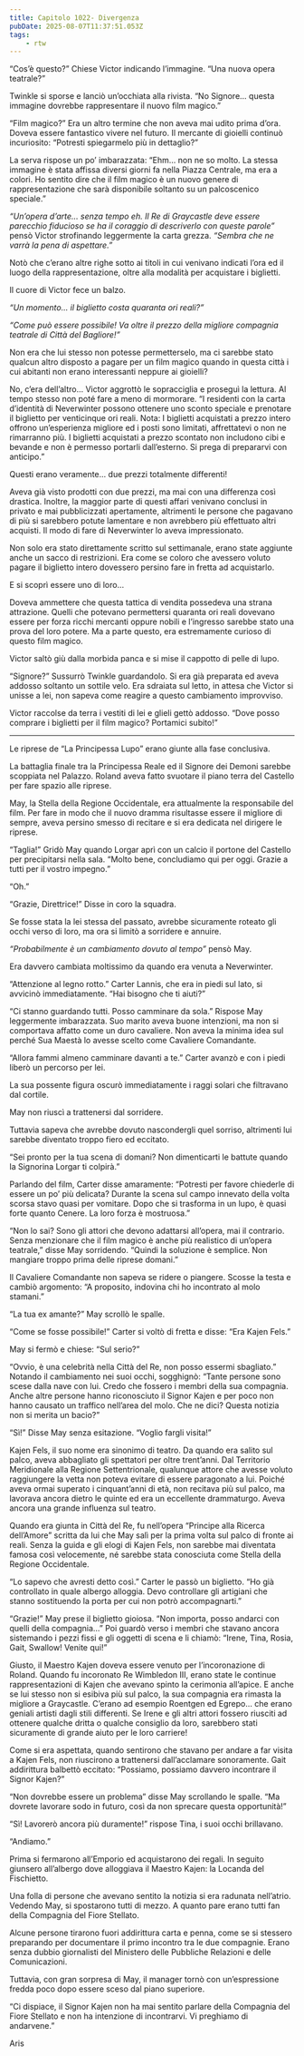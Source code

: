 ```yaml
---
title: Capitolo 1022- Divergenza
pubDate: 2025-08-07T11:37:51.053Z
tags:
    - rtw
---
```



“Cos’è questo?” Chiese Victor indicando l’immagine. “Una nuova opera teatrale?”


Twinkle si sporse e lanciò un’occhiata alla rivista. “No Signore... questa immagine dovrebbe rappresentare il nuovo film magico.”


“Film magico?” Era un altro termine che non aveva mai udito prima d’ora. Doveva essere fantastico vivere nel futuro. Il mercante di gioielli continuò incuriosito: “Potresti spiegarmelo più in dettaglio?”


La serva rispose un po’ imbarazzata: “Ehm... non ne so molto. La stessa immagine è stata affissa diversi giorni fa nella Piazza Centrale, ma era a colori. Ho sentito dire che il film magico è un nuovo genere di rappresentazione che sarà disponibile soltanto su un palcoscenico speciale.”


<em>“Un’opera d’arte... senza tempo eh. Il Re di Graycastle deve essere parecchio fiducioso se ha il coraggio di descriverlo con queste parole”</em> pensò Victor strofinando leggermente la carta grezza. <em>“Sembra che ne varrà la pena di aspettare.”</em>


Notò che c’erano altre righe sotto ai titoli in cui venivano indicati l’ora ed il luogo della rappresentazione, oltre alla modalità per acquistare i biglietti.


Il cuore di Victor fece un balzo.


<em>“Un momento... il biglietto costa quaranta ori reali?”</em>


<em>“Come può essere possibile! Va oltre il prezzo della migliore compagnia teatrale di Città del Bagliore!”</em>


Non era che lui stesso non potesse permetterselo, ma ci sarebbe stato qualcun altro disposto a pagare per un film magico quando in questa città i cui abitanti non erano interessanti neppure ai gioielli?


No, c’era dell’altro... Victor aggrottò le sopracciglia e proseguì la lettura. Al tempo stesso non poté fare a meno di mormorare. “I residenti con la carta d’identità di Neverwinter possono ottenere uno sconto speciale e prenotare il biglietto per venticinque ori reali. Nota: I biglietti acquistati a prezzo intero offrono un’esperienza migliore ed i posti sono limitati, affrettatevi o non ne rimarranno più. I biglietti acquistati a prezzo scontato non includono cibi e bevande e non è permesso portarli dall’esterno. Si prega di prepararvi con anticipo.”


Questi erano veramente... due prezzi totalmente differenti!


Aveva già visto prodotti con due prezzi, ma mai con una differenza così drastica. Inoltre, la maggior parte di questi affari venivano conclusi in privato e mai pubblicizzati apertamente, altrimenti le persone che pagavano di più si sarebbero potute lamentare e non avrebbero più effettuato altri acquisti. Il modo di fare di Neverwinter lo aveva impressionato.


Non solo era stato direttamente scritto sul settimanale, erano state aggiunte anche un sacco di restrizioni. Era come se coloro che avessero voluto pagare il biglietto intero dovessero persino fare in fretta ad acquistarlo.


E si scoprì essere uno di loro...


Doveva ammettere che questa tattica di vendita possedeva una strana attrazione. Quelli che potevano permettersi quaranta ori reali dovevano essere per forza ricchi mercanti oppure nobili e l’ingresso sarebbe stato una prova del loro potere. Ma a parte questo, era estremamente curioso di questo film magico.


Victor saltò giù dalla morbida panca e si mise il cappotto di pelle di lupo.


“Signore?” Sussurrò Twinkle guardandolo. Si era già preparata ed aveva addosso soltanto un sottile velo. Era sdraiata sul letto, in attesa che Victor si unisse a lei, non sapeva come reagire a questo cambiamento improvviso.


Victor raccolse da terra i vestiti di lei e glieli gettò addosso. “Dove posso comprare i biglietti per il film magico? Portamici subito!”


***






Le riprese de “La Principessa Lupo” erano giunte alla fase conclusiva.


La battaglia finale tra la Principessa Reale ed il Signore dei Demoni sarebbe scoppiata nel Palazzo. Roland aveva fatto svuotare il piano terra del Castello per fare spazio alle riprese.


May, la Stella della Regione Occidentale, era attualmente la responsabile del film. Per fare in modo che il nuovo dramma risultasse essere il migliore di sempre, aveva persino smesso di recitare e si era dedicata nel dirigere le riprese.


“Taglia!” Gridò May quando Lorgar aprì con un calcio il portone del Castello per precipitarsi nella sala. “Molto bene, concludiamo qui per oggi. Grazie a tutti per il vostro impegno.”


“Oh.”


“Grazie, Direttrice!” Disse in coro la squadra.


Se fosse stata la lei stessa del passato, avrebbe sicuramente roteato gli occhi verso di loro, ma ora si limitò a sorridere e annuire.


<em>“Probabilmente è un cambiamento dovuto al tempo”</em> pensò May.


Era davvero cambiata moltissimo da quando era venuta a Neverwinter.


“Attenzione al legno rotto.” Carter Lannis, che era in piedi sul lato, si avvicinò immediatamente. “Hai bisogno che ti aiuti?”


“Ci stanno guardando tutti. Posso camminare da sola.” Rispose May leggermente imbarazzata. Suo marito aveva buone intenzioni, ma non si comportava affatto come un duro cavaliere. Non aveva la minima idea sul perché Sua Maestà lo avesse scelto come Cavaliere Comandante.


“Allora fammi almeno camminare davanti a te.” Carter avanzò e con i piedi liberò un percorso per lei.


La sua possente figura oscurò immediatamente i raggi solari che filtravano dal cortile.


May non riuscì a trattenersi dal sorridere.


Tuttavia sapeva che avrebbe dovuto nascondergli quel sorriso, altrimenti lui sarebbe diventato troppo fiero ed eccitato.


“Sei pronto per la tua scena di domani? Non dimenticarti le battute quando la Signorina Lorgar ti colpirà.”


Parlando del film, Carter disse amaramente: “Potresti per favore chiederle di essere un po’ più delicata? Durante la scena sul campo innevato della volta scorsa stavo quasi per vomitare. Dopo che si trasforma in un lupo, è quasi forte quanto Cenere. La loro forza è mostruosa.”


“Non lo sai? Sono gli attori che devono adattarsi all’opera, mai il contrario. Senza menzionare che il film magico è anche più realistico di un’opera teatrale,” disse May sorridendo. “Quindi la soluzione è semplice. Non mangiare troppo prima delle riprese domani.”


Il Cavaliere Comandante non sapeva se ridere o piangere. Scosse la testa e cambiò argomento: “A proposito, indovina chi ho incontrato al molo stamani.”


“La tua ex amante?” May scrollò le spalle.


“Come se fosse possibile!” Carter si voltò di fretta e disse: “Era Kajen Fels.”


May si fermò e chiese: “Sul serio?”


“Ovvio, è una celebrità nella Città del Re, non posso essermi sbagliato.” Notando il cambiamento nei suoi occhi, sogghignò: “Tante persone sono scese dalla nave con lui. Credo che fossero i membri della sua compagnia. Anche altre persone hanno riconosciuto il Signor Kajen e per poco non hanno causato un traffico nell’area del molo. Che ne dici? Questa notizia non si merita un bacio?”


“Sì!” Disse May senza esitazione. “Voglio fargli visita!”


Kajen Fels, il suo nome era sinonimo di teatro. Da quando era salito sul palco, aveva abbagliato gli spettatori per oltre trent’anni. Dal Territorio Meridionale alla Regione Settentrionale, qualunque attore che avesse voluto raggiungere la vetta non poteva evitare di essere paragonato a lui. Poiché aveva ormai superato i cinquant’anni di età, non recitava più sul palco, ma lavorava ancora dietro le quinte ed era un eccellente drammaturgo. Aveva ancora una grande influenza sul teatro.


Quando era giunta in Città del Re, fu nell’opera “Principe alla Ricerca dell’Amore” scritta da lui che May salì per la prima volta sul palco di fronte ai reali. Senza la guida e gli elogi di Kajen Fels, non sarebbe mai diventata famosa così velocemente, né sarebbe stata conosciuta come Stella della Regione Occidentale.


“Lo sapevo che avresti detto così.” Carter le passò un biglietto. “Ho già controllato in quale albergo alloggia. Devo controllare gli artigiani che stanno sostituendo la porta per cui non potrò accompagnarti.”


“Grazie!” May prese il biglietto gioiosa. “Non importa, posso andarci con quelli della compagnia...” Poi guardò verso i membri che stavano ancora sistemando i pezzi fissi e gli oggetti di scena e li chiamò: “Irene, Tina, Rosia, Gait, Swallow! Venite qui!”


Giusto, il Maestro Kajen doveva essere venuto per l’incoronazione di Roland. Quando fu incoronato Re Wimbledon III, erano state le continue rappresentazioni di Kajen che avevano spinto la cerimonia all’apice. E anche se lui stesso non si esibiva più sul palco, la sua compagnia era rimasta la migliore a Graycastle. C’erano ad esempio Roentgen ed Egrepo... che erano geniali artisti dagli stili differenti. Se Irene e gli altri attori fossero riusciti ad ottenere qualche dritta o qualche consiglio da loro, sarebbero stati sicuramente di grande aiuto per le loro carriere!


Come si era aspettata, quando sentirono che stavano per andare a far visita a Kajen Fels, non riuscirono a trattenersi dall’acclamare sonoramente. Gait addirittura balbettò eccitato: “Possiamo, possiamo davvero incontrare il Signor Kajen?”


“Non dovrebbe essere un problema” disse May scrollando le spalle. “Ma dovrete lavorare sodo in futuro, così da non sprecare questa opportunità!”


“Sì! Lavorerò ancora più duramente!” rispose Tina, i suoi occhi brillavano.


“Andiamo.”


Prima si fermarono all’Emporio ed acquistarono dei regali. In seguito giunsero all’albergo dove alloggiava il Maestro Kajen: la Locanda del Fischietto.


Una folla di persone che avevano sentito la notizia si era radunata nell’atrio. Vedendo May, si spostarono tutti di mezzo. A quanto pare erano tutti fan della Compagnia del Fiore Stellato.


Alcune persone tirarono fuori addirittura carta e penna, come se si stessero preparando per documentare il primo incontro tra le due compagnie. Erano senza dubbio giornalisti del Ministero delle Pubbliche Relazioni e delle Comunicazioni.


Tuttavia, con gran sorpresa di May, il manager tornò con un’espressione fredda poco dopo essere sceso dal piano superiore.


“Ci dispiace, il Signor Kajen non ha mai sentito parlare della Compagnia del Fiore Stellato e non ha intenzione di incontrarvi. Vi preghiamo di andarvene.”




Aris
                                


                                



